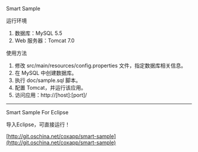 Smart Sample

运行环境

1. 数据库：MySQL 5.5
2. Web 服务器：Tomcat 7.0

使用方法

1. 修改 src/main/resources/config.properties 文件，指定数据库相关信息。
2. 在 MySQL 中创建数据库。
3. 执行 doc/sample.sql 脚本。
4. 配置 Tomcat，并运行该应用。
5. 访问应用：http://[host]:[port]/


----------------------------------------------------------------------

Smart Sample For Eclipse

导入Eclipse，可直接运行！

[http://git.oschina.net/coxapp/smart-sample](http://git.oschina.net/coxapp/smart-sample)